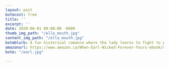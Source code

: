 ```yaml
---
layout: post
botmcost: free
title: ''
excerpt: ''
date: 2020-06-01 00:00:00 -0600
thumb_img_path: "/ella_mouth.jpg"
content_img_path: "/ella_mouth.jpg"
botmblurb: A fun historical romance where the lady learns to fight to protect herself.
amazonurl: https://www.amazon.ca/When-Earl-Wicked-Forever-Yours-ebook/dp/B082XKKPHV/ref=sr_1_1?dchild=1&keywords=When+the+Earl+was+Wicked&qid=1591029630&sr=8-1
botm: "/earl.jpg"

---
```

